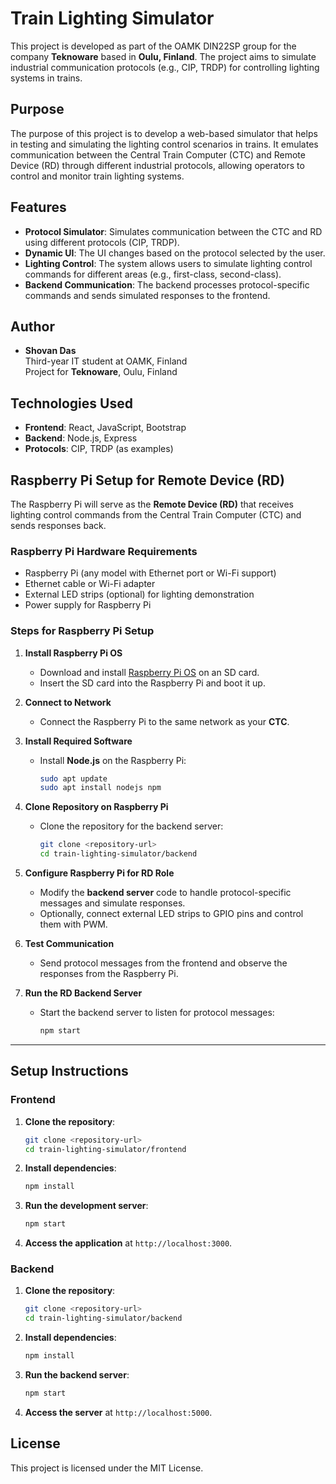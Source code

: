 
# Train Lighting Simulator

This project is developed as part of the OAMK DIN22SP group for the company **Teknoware** based in **Oulu, Finland**. The project aims to simulate industrial communication protocols (e.g., CIP, TRDP) for controlling lighting systems in trains.

## Purpose

The purpose of this project is to develop a web-based simulator that helps in testing and simulating the lighting control scenarios in trains. It emulates communication between the Central Train Computer (CTC) and Remote Device (RD) through different industrial protocols, allowing operators to control and monitor train lighting systems.

## Features

- **Protocol Simulator**: Simulates communication between the CTC and RD using different protocols (CIP, TRDP).
- **Dynamic UI**: The UI changes based on the protocol selected by the user.
- **Lighting Control**: The system allows users to simulate lighting control commands for different areas (e.g., first-class, second-class).
- **Backend Communication**: The backend processes protocol-specific commands and sends simulated responses to the frontend.

## Author

- **Shovan Das**  
  Third-year IT student at OAMK, Finland  
  Project for **Teknoware**, Oulu, Finland

## Technologies Used

- **Frontend**: React, JavaScript, Bootstrap
- **Backend**: Node.js, Express
- **Protocols**: CIP, TRDP (as examples)

## Raspberry Pi Setup for Remote Device (RD)

The Raspberry Pi will serve as the **Remote Device (RD)** that receives lighting control commands from the Central Train Computer (CTC) and sends responses back.

### **Raspberry Pi Hardware Requirements**
- Raspberry Pi (any model with Ethernet port or Wi-Fi support)
- Ethernet cable or Wi-Fi adapter
- External LED strips (optional) for lighting demonstration
- Power supply for Raspberry Pi

### **Steps for Raspberry Pi Setup**

1. **Install Raspberry Pi OS**
   - Download and install [Raspberry Pi OS](https://www.raspberrypi.org/software/) on an SD card.
   - Insert the SD card into the Raspberry Pi and boot it up.

2. **Connect to Network**
   - Connect the Raspberry Pi to the same network as your **CTC**.

3. **Install Required Software**
   - Install **Node.js** on the Raspberry Pi:
     ```bash
     sudo apt update
     sudo apt install nodejs npm
     ```

4. **Clone Repository on Raspberry Pi**
   - Clone the repository for the backend server:
     ```bash
     git clone <repository-url>
     cd train-lighting-simulator/backend
     ```

5. **Configure Raspberry Pi for RD Role**
   - Modify the **backend server** code to handle protocol-specific messages and simulate responses.
   - Optionally, connect external LED strips to GPIO pins and control them with PWM.

6. **Test Communication**
   - Send protocol messages from the frontend and observe the responses from the Raspberry Pi.

7. **Run the RD Backend Server**
   - Start the backend server to listen for protocol messages:
     ```bash
     npm start
     ```

---

## Setup Instructions

### **Frontend**

1. **Clone the repository**:
   ```bash
   git clone <repository-url>
   cd train-lighting-simulator/frontend
   ```
   
2. **Install dependencies**:
   ```bash
   npm install
   ```

3. **Run the development server**:
   ```bash
   npm start
   ```

4. **Access the application** at `http://localhost:3000`.

### **Backend**

1. **Clone the repository**:
   ```bash
   git clone <repository-url>
   cd train-lighting-simulator/backend
   ```

2. **Install dependencies**:
   ```bash
   npm install
   ```

3. **Run the backend server**:
   ```bash
   npm start
   ```

4. **Access the server** at `http://localhost:5000`.

## License

This project is licensed under the MIT License.
